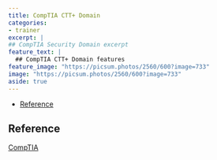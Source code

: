 ```yaml
---
title: CompTIA CTT+ Domain
categories:
- trainer
excerpt: |
## CompTIA Security Domain excerpt
feature_text: |  
  ## CompTIA CTT+ Domain features
feature_image: "https://picsum.photos/2560/600?image=733"
image: "https://picsum.photos/2560/600?image=733"
aside: true
---
```


- [Reference](#reference)



## Reference

[CompTIA](https://comptia.org)
